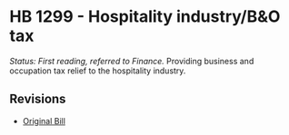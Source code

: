 # HB 1299 - Hospitality industry/B&O tax
*Status: First reading, referred to Finance.*
Providing business and occupation tax relief to the hospitality industry.

## Revisions
* [Original Bill](1/)